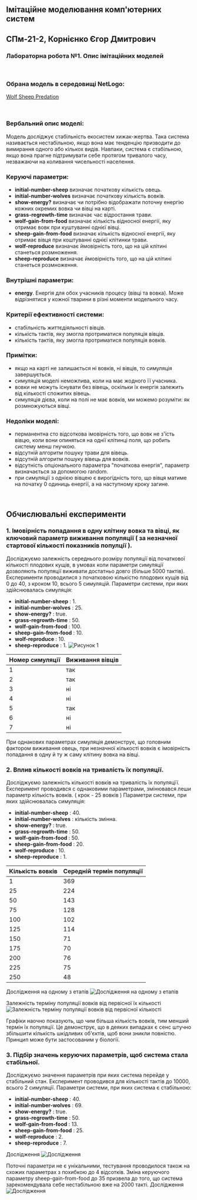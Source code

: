 ## Імітаційне моделювання комп'ютерних систем
## СПм-21-2, **Корнієнко Єгор Дмитрович**
### Лабораторна робота №**1**. Опис імітаційних моделей

<br>

### Обрана модель в середовищі NetLogo:
[Wolf Sheep Predation](http://www.netlogoweb.org/launch#http://www.netlogoweb.org/assets/modelslib/Sample%20Models/Biology/Wolf%20Sheep%20Predation.nlogo)

<br>

### Вербальний опис моделі:
Модель досліджує стабільність екосистем хижак-жертва. Така система називається нестабільною, якщо вона має тенденцію призводити до вимирання одного або кількох видів. Навпаки, система є стабільною, якщо вона прагне підтримувати себе протягом тривалого часу, незважаючи на коливання чисельності населення.

### Керуючі параметри:
- **initial-number-sheep** визначає початкову кількість овець.
- **initial-number-wolves** визначає початкову кількість вовків.
- **show-energy?** визначає чи потрібно відображати поточну енергію кожних окремих вовка чи вівці на карті.
- **grass-regrowth-time** визначає час відростання трави.
- **wolf-gain-from-food** визначає кількість відносної енергії, яку отримає вовк при куштуванні однієї вівці.
- **sheep-gain-from-food** визначає кількість відносної енергії, яку отримає вівця при коштуванні однієї клітинки трави.
- **wolf-reproduce** визначає ймовірність того, що на цій клітині станеться розмноження.
- **sheep-reproduce** визначає ймовірність того, що на цій клітині станеться розмноження.

### Внутрішні параметри:
- **energy**. Енергія для обох учасників процесу (вівці та вовка). Може відрізнятися у кожної тварини в різні моменти модельного часу.

### Критерії ефективності системи:
- стабільність життєдіяльності вівців.
- кількість тактів, яку змогла протриматися популяція вівців.
- кількість тактів, яку змогла протриматися популяція вовків.

### Примітки:
- якщо на карті не залишається ні вовків, ні вівців, то симуляція завершується.
- симуляція моделі неможлива, коли на має жодного її учасника.
- вовки не можуть існувати без вівець, оскільки їх енергія залежить від кількості спожитих вівець.
- симуляція дієва, коли на полі не має вовків, ми можемо розуміти: як розмножуються вівці.

### Недоліки моделі:
- перманентна сто відсоткова імовірність того, що вовк не з'їсть вівцю, коли вони опиняться на однії клітинці поля, що робить систему менш гнучкою.
- відсутній алгоритм пошуку трави для вівець.
- відсутній алгоритм пошуку вівець для вовків.
- відсутність опціонального параметра "початкова енергія", параметр визначається за допомогою random.
- при симуляції з однією вівцею є вирогідність того, що вівця матиме на початку 0 одиниць енергії, а на наступному кроку загине.

<br>

## Обчислювальні експерименти

### 1. Імовірність попадання в одну клітину вовка та вівці, як ключовий параметр виживання популяції ( за незначної стартової кількості показників популції ).
Досліджуємо залежність середнього розміру популяції від початкової кількості плодових кущів, в умовах коли параметри симуляції дозволяють популяції виживати достатньо довго (більше 5000 тактів). Експерименти проводилися з початковою кількістю плодових кущів від 0 до 40, з кроком 10, всього 5 симуляцій.
Параметри системи, при яких здійснювалась симуляція:
- **initial-number-sheep** : 1.
- **initial-number-wolves** : 25.
- **show-energy?** : true.
- **grass-regrowth-time** : 50.
- **wolf-gain-from-food** : 100.
- **sheep-gain-from-food** : 10.
- **wolf-reproduce** : 10.
- **sheep-reproduce** : 1.
![Рисунок 1](lb-1-1.jpg)

<table>
<thead>
<tr><th>Номер симуляції</th><th>Виживання вівців</th></tr>
</thead>
<tbody>
<tr><td>1</td><td>так</td></tr>
<tr><td>2</td><td>так</td></tr>
<tr><td>3</td><td>ні</td></tr>
<tr><td>4</td><td>ні</td></tr>
<tr><td>5</td><td>так</td></tr>
<tr><td>6</td><td>ні</td></tr>
<tr><td>7</td><td>ні</td></tr>
</tbody>
</table>

При однакових параметрах симуляція демонструє, що головним фактором виживання овець, при незначної кількості вовків є імовірність попадання в одну й ту ж саму клітину вовка на вівці.

### 2. Вплив кількості вовків на тривалість їх популяції.
Досліджуємо залежність кількості вовків на тривалість їх популяцїї.
Експеримент проводився с однаковими параметрами, змінювався леши параметр кількість вовків. ( крок - 25 вовків ) 
Параметри системи, при яких здійснювалась симуляція:
- **initial-number-sheep** : 40.
- **initial-number-wolves** : кількість змінна.
- **show-energy?** : true.
- **grass-regrowth-time** : 50.
- **wolf-gain-from-food** : 50.
- **sheep-gain-from-food** : 20.
- **wolf-reproduce** : 10.
- **sheep-reproduce** : 1.

<table>
<thead>
<tr><th>Кількість вовків</th><th>Середній термін популяції</th></tr>
</thead>
<tbody>
<tr><td>1</td><td>369</td></tr>
<tr><td>25</td><td>224</td></tr>
<tr><td>50</td><td>143</td></tr>
<tr><td>75</td><td>128</td></tr>
<tr><td>100</td><td>102</td></tr>
<tr><td>125</td><td>114</td></tr>
<tr><td>150</td><td>71</td></tr>
<tr><td>175</td><td>70</td></tr>
<tr><td>200</td><td>76</td></tr>
<tr><td>225</td><td>75</td></tr>
<tr><td>250</td><td>48</td></tr>
</tbody>
</table>

Дослідження на одному з етапів
![Дослідження на одному з етапів](lb-1-2.jpg)

Залежність терміну популяції вовків від первісної їх кількості
![Залежність терміну популяції вовків від первісної кількості](lb-1-3.jpg)



Графіки наочно показують, що чим більша кількість вовків, тим менший термін їх популяції. Це демонструє, що в деяких випадках є сенс штучно збільшити кількість шкідливих об'єктів, щоб вони зникли повністю. Принцип може бути застосованим у біології.

### 3. Підбір значень керуючих параметрів, щоб система стала стабільної.
Досліджуємо значення параметрів при яких система перейде у стабільний стан. Експеримент проводився для кількості тактів до 10000, всього 2 симуляції.
Параметри системи, при яких система є стабільною:
- **initial-number-sheep** : 40.
- **initial-number-wolves** : 69.
- **show-energy?** : true.
- **grass-regrowth-time** : 50.
- **wolf-gain-from-food** : 13.
- **sheep-gain-from-food** : 25.
- **wolf-reproduce** : 2.
- **sheep-reproduce** : 7.

Дослідження
![Дослідження](lb-1-4.jpg)
 
Поточні параметри не є унікальними, тестування проводилося також на схожих параметрах з похибкою до 4 відсотків. Зміна керуючого параметру sheep-gain-from-food до 35 призвела до того, що система зарекомендувала себе нестабільною вже на 2000 такті. 
Дослідження
![Дослідження](lb-1-5.jpg)
